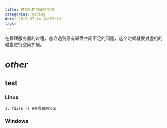 ```yaml
---
title: 虚拟机扩展硬盘空间
categories: Coding
date: 2017-07-14 14:52:19
tags:
---
```


在管理服务器的过程，总会遇到原有磁盘空间不足的问题，这个时候就要对虚机的磁盘进行空间扩展。

# _other_ #

## test ##

### Linux ###

    1. fdisk -l #查看目前分区

### Windows ###
